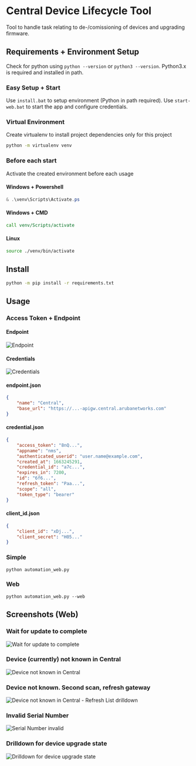 # Central Device Lifecycle Tool

Tool to handle task relating to de-/comissioning of devices and upgrading firmware.

## Requirements + Environment Setup

Check for python using `python --version` or `python3 --version`. Python3.x is required and installed in path.

### Easy Setup + Start

Use `install.bat` to setup environment (Python in path required). Use `start-web.bat` to start the app and configure credentials.

### Virtual Environment

Create virtualenv to install project dependencies only for this project

``` sh
python -m virtualenv venv
```

### Before each start

Activate the created environment before each usage

#### Windows + Powershell

``` powershell
& .\venv\Scripts\Activate.ps
```

#### Windows + CMD

``` cmd
call venv/Scripts/activate
```

#### Linux

``` sh
source ./venv/bin/activate
```

## Install

``` sh
python -m pip install -r requirements.txt
```

## Usage

### Access Token + Endpoint

#### Endpoint

![Endpoint](./screenshots/Central/Endpoint.png)

#### Credentials

![Credentials](./screenshots/Central/Credentials.png)

#### endpoint.json

``` json
{
    "name": "Central",
    "base_url": "https://...-apigw.central.arubanetworks.com"
}
```

#### credential.json

``` json
{
    "access_token": "8nQ...",
    "appname": "nms",
    "authenticated_userid": "user.name@example.com",
    "created_at": 1663245291,
    "credential_id": "a7c...",
    "expires_in": 7200,
    "id": "6f6...",
    "refresh_token": "Paa...",
    "scope": "all",
    "token_type": "bearer"
}

```

#### client_id.json

``` json
{
    "client_id": "xDj...",
    "client_secret": "H05..."
}
```

### Simple

`python automation_web.py`

### Web

`python automation_web.py --web`

## Screenshots (Web)

### Wait for update to complete

![Wait for update to complete](./screenshots/Firmware/Wait.png)

### Device (currently) not known in Central

![Device not known in Central](./screenshots/Firmware/NotInCentral.png)

### Device not known. Second scan, refresh gateway

![Device not known in Central - Refresh List drilldown](./screenshots/Firmware/NotInCentralDrillDown.png)

### Invalid Serial Number

![Serial Number invalid](./screenshots/Firmware/Serial.png)

### Drilldown for device upgrade state

![Drilldown for device upgrade state](./screenshots/Firmware/DrillDown.png)
